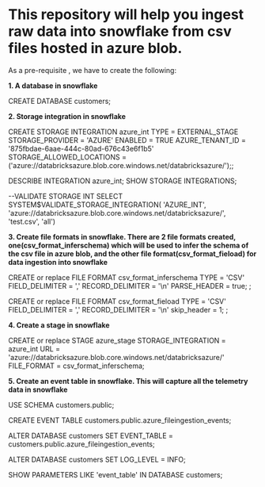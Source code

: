 # This repository will help you ingest raw data into snowflake from csv files hosted in azure blob.

As a pre-requisite , we have to create the following:

**1. A database in snowflake**

CREATE DATABASE customers;

**2. Storage integration in snowflake**

CREATE STORAGE INTEGRATION azure_int
  TYPE = EXTERNAL_STAGE
  STORAGE_PROVIDER = 'AZURE'
  ENABLED = TRUE
  AZURE_TENANT_ID = '875fbdae-6aae-444c-80ad-676c43e6f1b5'
  STORAGE_ALLOWED_LOCATIONS = ('azure://databricksazure.blob.core.windows.net/databricksazure/');;

  DESCRIBE INTEGRATION azure_int;
  SHOW STORAGE INTEGRATIONS;
  
  --VALIDATE STORAGE INT
  SELECT
  SYSTEM$VALIDATE_STORAGE_INTEGRATION(
    'AZURE_INT',
    'azure://databricksazure.blob.core.windows.net/databricksazure/',
    'test.csv', 'all')
    
**3. Create file formats in snowflake. There are 2 file formats created, one(csv_format_inferschema) which will be used to infer the schema of the csv file in azure blob, and the other file format(csv_format_fieload) for data ingestion into snowflake**
   
CREATE or replace FILE FORMAT csv_format_inferschema 
  TYPE = 'CSV' 
  FIELD_DELIMITER = ',' 
  RECORD_DELIMITER = '\n' 
  PARSE_HEADER = true;
  ;

CREATE or replace FILE FORMAT csv_format_fieload 
  TYPE = 'CSV' 
  FIELD_DELIMITER = ',' 
  RECORD_DELIMITER = '\n' 
  skip_header = 1;
  ;  


**4. Create a stage in snowflake**

CREATE or replace STAGE azure_stage
  STORAGE_INTEGRATION = azure_int
  URL = 'azure://databricksazure.blob.core.windows.net/databricksazure/'
  FILE_FORMAT = csv_format_inferschema;


**5. Create an event table in snowflake. This will capture all the telemetry data in snowflake**

USE SCHEMA customers.public;

CREATE EVENT TABLE customers.public.azure_fileingestion_events;

ALTER DATABASE customers SET EVENT_TABLE = customers.public.azure_fileingestion_events;

ALTER DATABASE customers SET LOG_LEVEL = INFO;

SHOW PARAMETERS LIKE 'event_table' IN DATABASE customers;   
 

 
